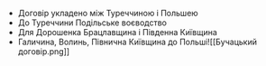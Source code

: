 - Договір укладено між Туреччиною і Польшею
- До Туреччини Подільське воєводство
- Для Дорошенка Брацлавщина і Південна Київщина
- Галичина, Волинь, Півнична Київщина до Польші![[Бучацький договір.png]]